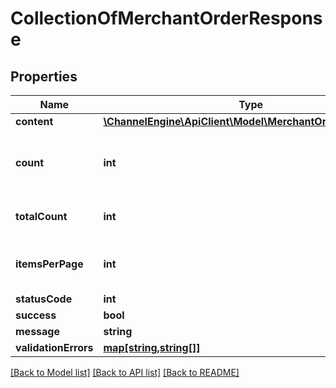 # CollectionOfMerchantOrderResponse

## Properties
Name | Type | Description | Notes
------------ | ------------- | ------------- | -------------
**content** | [**\ChannelEngine\ApiClient\Model\MerchantOrderResponse[]**](MerchantOrderResponse.md) |  | [optional] 
**count** | **int** | The number of items in the current response | [optional] 
**totalCount** | **int** | The total number of items | [optional] 
**itemsPerPage** | **int** | The number of items per page | [optional] 
**statusCode** | **int** |  | [optional] 
**success** | **bool** |  | [optional] 
**message** | **string** |  | [optional] 
**validationErrors** | [**map[string,string[]]**](array.md) |  | [optional] 

[[Back to Model list]](../README.md#documentation-for-models) [[Back to API list]](../README.md#documentation-for-api-endpoints) [[Back to README]](../README.md)


